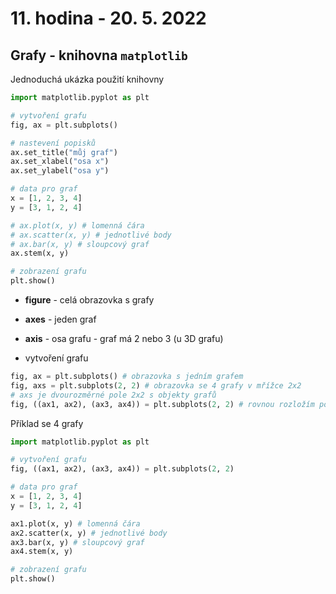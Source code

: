 # 11. hodina - 20. 5. 2022

## Grafy - knihovna `matplotlib`

Jednoduchá ukázka použití knihovny
```python
import matplotlib.pyplot as plt

# vytvoření grafu
fig, ax = plt.subplots()

# nastevení popisků
ax.set_title("můj graf")
ax.set_xlabel("osa x")
ax.set_ylabel("osa y")

# data pro graf
x = [1, 2, 3, 4]
y = [3, 1, 2, 4]

# ax.plot(x, y) # lomenná čára
# ax.scatter(x, y) # jednotlivé body
# ax.bar(x, y) # sloupcový graf
ax.stem(x, y)

# zobrazení grafu
plt.show() 
```
- **figure** - celá obrazovka s grafy
- **axes** - jeden graf
- **axis** - osa grafu - graf má 2 nebo 3 (u 3D grafu)

- vytvoření grafu

```python
fig, ax = plt.subplots() # obrazovka s jedním grafem
fig, axs = plt.subplots(2, 2) # obrazovka se 4 grafy v mřížce 2x2
# axs je dvourozměrné pole 2x2 s objekty grafů
fig, ((ax1, ax2), (ax3, ax4)) = plt.subplots(2, 2) # rovnou rozložím pole na objekty
```
Příklad se 4 grafy
```python
import matplotlib.pyplot as plt

# vytvoření grafu
fig, ((ax1, ax2), (ax3, ax4)) = plt.subplots(2, 2)

# data pro graf
x = [1, 2, 3, 4]
y = [3, 1, 2, 4]

ax1.plot(x, y) # lomenná čára
ax2.scatter(x, y) # jednotlivé body
ax3.bar(x, y) # sloupcový graf
ax4.stem(x, y)

# zobrazení grafu
plt.show() 

```
```python

```
```python

```

